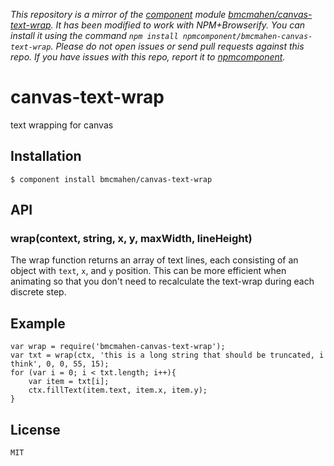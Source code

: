 *This repository is a mirror of the [component](http://component.io) module [bmcmahen/canvas-text-wrap](http://github.com/bmcmahen/canvas-text-wrap). It has been modified to work with NPM+Browserify. You can install it using the command `npm install npmcomponent/bmcmahen-canvas-text-wrap`. Please do not open issues or send pull requests against this repo. If you have issues with this repo, report it to [npmcomponent](https://github.com/airportyh/npmcomponent).*

# canvas-text-wrap

text wrapping for canvas

## Installation

	$ component install bmcmahen/canvas-text-wrap

## API

### wrap(context, string, x, y, maxWidth, lineHeight)

The wrap function returns an array of text lines, each consisting of an object with `text`, `x`, and `y` position. This can be more efficient when animating so that you don't need to recalculate the text-wrap during each discrete step.


## Example

	var wrap = require('bmcmahen-canvas-text-wrap');
	var txt = wrap(ctx, 'this is a long string that should be truncated, i think', 0, 0, 55, 15);
	for (var i = 0; i < txt.length; i++){
		var item = txt[i];
		ctx.fillText(item.text, item.x, item.y);
	}

## License

	MIT
